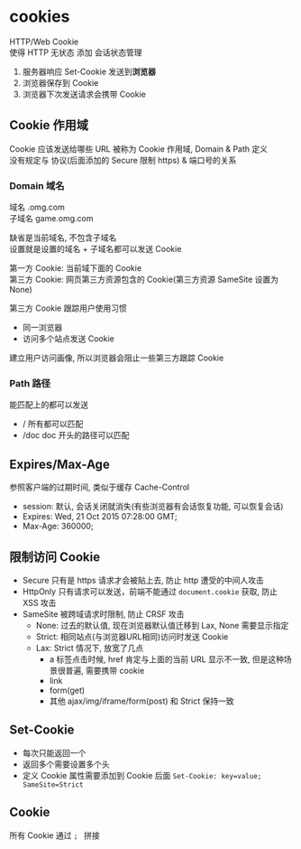 # cookies

HTTP/Web Cookie  
使得 HTTP 无状态 添加 会话状态管理

1. 服务器响应 Set-Cookie 发送到**浏览器**
2. 浏览器保存到 Cookie
3. 浏览器下次发送请求会携带 Cookie

## Cookie 作用域

Cookie 应该发送给哪些 URL 被称为 Cookie 作用域, Domain & Path 定义  
没有规定与 协议(后面添加的 Secure 限制 https) & 端口号的关系  

### Domain 域名 

域名 .omg.com  
子域名 game.omg.com

缺省是当前域名, 不包含子域名  
设置就是设置的域名 + 子域名都可以发送 Cookie

第一方 Cookie: 当前域下面的 Cookie  
第三方 Cookie: 网页第三方资源包含的 Cookie(第三方资源 SameSite 设置为 None)

第三方 Cookie 跟踪用户使用习惯

- 同一浏览器
- 访问多个站点发送 Cookie 

建立用户访问画像, 所以浏览器会阻止一些第三方跟踪 Cookie

### Path 路径

能匹配上的都可以发送

- / 所有都可以匹配
- /doc doc 开头的路径可以匹配


## Expires/Max-Age

参照客户端的过期时间, 类似于缓存 Cache-Control

- session: 默认, 会话关闭就消失(有些浏览器有会话恢复功能, 可以恢复会话)
- Expires: Wed, 21 Oct 2015 07:28:00 GMT;
- Max-Age: 360000;

## 限制访问 Cookie

- Secure 只有是 https 请求才会被贴上去, 防止 http 遭受的中间人攻击
- HttpOnly 只有请求可以发送，前端不能通过 `document.cookie` 获取, 防止 XSS 攻击
- SameSite 被跨域请求时限制, 防止 CRSF 攻击
  - None: 过去的默认值, 现在浏览器默认值迁移到 Lax, None 需要显示指定
  - Strict: 相同站点(与浏览器URL相同)访问时发送 Cookie
  - Lax: Strict 情况下, 放宽了几点
    - a 标签点击时候, href 肯定与上面的当前 URL 显示不一致, 但是这种场景很普遍, 需要携带 cookie
    - link 
    - form(get)
    - 其他 ajax/img/iframe/form(post) 和 Strict 保持一致

## Set-Cookie

- 每次只能返回一个
- 返回多个需要设置多个头
- 定义 Cookie 属性需要添加到 Cookie 后面 `Set-Cookie: key=value; SameSite=Strict`

## Cookie

所有 Cookie 通过 `; ` 拼接

